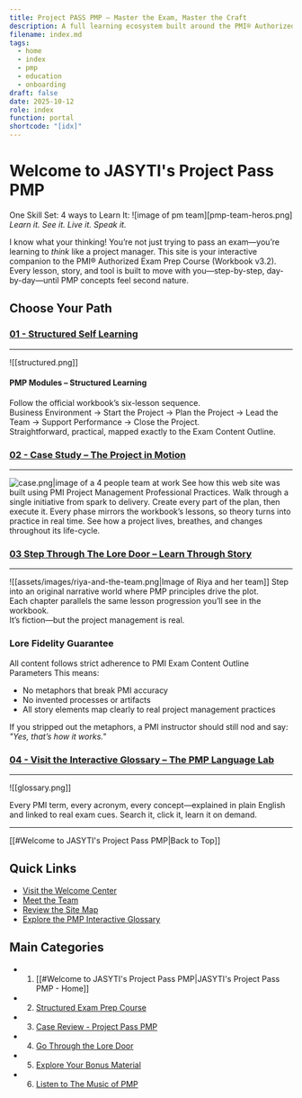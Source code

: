 ```yaml
---
title: Project PASS PMP – Master the Exam, Master the Craft
description: A full learning ecosystem built around the PMI® Authorized Exam Prep Workbook v3.2. One site, four worlds—learn it, see it, live it, and speak it.
filename: index.md
tags:
  - home
  - index
  - pmp
  - education
  - onboarding
draft: false
date: 2025-10-12
role: index
function: portal
shortcode: "[idx]"
---
```

# Welcome to JASYTI's Project Pass PMP  
 One Skill Set: 4 ways to Learn It: 
![image of pm team][pmp-team-heros.png]
*Learn it. See it. Live it. Speak it.*

I know what your thinking! You’re not just trying to pass an exam—you’re learning to *think* like a project manager.  This site is your interactive companion to the PMI® Authorized Exam Prep Course (Workbook v3.2). Every lesson, story, and tool is built to move with you—step-by-step, day-by-day—until PMP concepts feel second nature.

## Choose Your Path
### [01 - Structured Self Learning](02-structured/index.md)
---
![[structured.png]]

#### PMP Modules – Structured Learning  
Follow the official workbook’s six-lesson sequence.  
Business Environment → Start the Project → Plan the Project → Lead the Team → Support Performance → Close the Project.  
Straightforward, practical, mapped exactly to the Exam Content Outline.  

### [02 - Case Study – The Project in Motion](03-case-study/3-plan/1-artifacts/index.md)  
---
![case.png|image of a 4 people team at work](case.png)
See how this web site was built using PMI Project Management Professional Practices. Walk through a single initiative from spark to delivery.  Create every part of the plan, then execute it.
Every phase mirrors the workbook’s lessons, so theory turns into practice in real time.  See how a project lives, breathes, and changes throughout its life-cycle.

### [03 Step Through The Lore Door – Learn Through Story](04-the-lore-door/index.md)
---
![[assets/images/riya-and-the-team.png|Image of Riya and her team]]
Step into an original narrative world where PMP principles drive the plot.  
Each chapter parallels the same lesson progression you’ll see in the workbook.  
It’s fiction—but the project management is real.  
### Lore Fidelity Guarantee
All content follows strict adherence to PMI Exam Content Outline Parameters
This means:
- No metaphors that break PMI accuracy  
- No invented processes or artifacts  
- All story elements map clearly to real project management practices

If you stripped out the metaphors, a PMI instructor should still nod and say: *"Yes, that’s how it works."*

### [04 - Visit the Interactive Glossary – The PMP Language Lab](2-glossary.md)  
---
![[glossary.png]]

Every PMI term, every acronym, every concept—explained in plain English and linked to real exam cues. Search it, click it, learn it on demand.  

---
[[#Welcome to JASYTI's Project Pass PMP|Back to Top]]
## Quick Links
- [Visit the Welcome Center](01-welcome/index.md)
- [Meet the Team](1-team-pmp.md) 
- [Review the Site Map](3-site-map.md)
- [Explore the PMP Interactive Glossary](2-glossary.md)
##  Main Categories
- 1. [[#Welcome to JASYTI's Project Pass PMP|JASYTI's Project Pass PMP - Home]]
- 2. [Structured Exam Prep Course](02-structured/index.md)
- 3. [Case Review - Project Pass PMP](03-case-study/3-plan/1-artifacts/index.md)
- 4. [Go Through the Lore Door](04-the-lore-door/index.md)
- 5. [Explore Your Bonus Material](05-bonus/index.md)
- 6. [Listen to The Music of PMP](06-music/Index.md)





